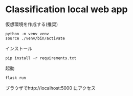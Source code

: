 # Classification local web app


仮想環境を作成する(推奨)
```
python -m venv venv
source ./venv/bin/activate
```

インストール
```
pip install -r requirements.txt
```

起動
```
flask run
```

ブラウザでhttp://localhost:5000 にアクセス
